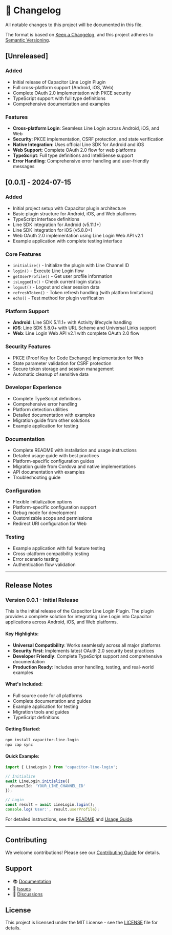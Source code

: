 # 📝 Changelog

All notable changes to this project will be documented in this file.

The format is based on [Keep a Changelog](https://keepachangelog.com/en/1.0.0/),
and this project adheres to [Semantic Versioning](https://semver.org/spec/v2.0.0.html).

## [Unreleased]

### Added
- Initial release of Capacitor Line Login Plugin
- Full cross-platform support (Android, iOS, Web)
- Complete OAuth 2.0 implementation with PKCE security
- TypeScript support with full type definitions
- Comprehensive documentation and examples

### Features
- **Cross-platform Login**: Seamless Line Login across Android, iOS, and Web
- **Security**: PKCE implementation, CSRF protection, and state verification
- **Native Integration**: Uses official Line SDK for Android and iOS
- **Web Support**: Complete OAuth 2.0 flow for web platforms
- **TypeScript**: Full type definitions and IntelliSense support
- **Error Handling**: Comprehensive error handling and user-friendly messages

## [0.0.1] - 2024-07-15

### Added
- Initial project setup with Capacitor plugin architecture
- Basic plugin structure for Android, iOS, and Web platforms
- TypeScript interface definitions
- Line SDK integration for Android (v5.11.1+)
- Line SDK integration for iOS (v5.8.0+)
- Web OAuth 2.0 implementation using Line Login Web API v2.1
- Example application with complete testing interface

### Core Features
- `initialize()` - Initialize the plugin with Line Channel ID
- `login()` - Execute Line Login flow
- `getUserProfile()` - Get user profile information
- `isLoggedIn()` - Check current login status
- `logout()` - Logout and clear session data
- `refreshToken()` - Token refresh handling (with platform limitations)
- `echo()` - Test method for plugin verification

### Platform Support
- **Android**: Line SDK 5.11.1+ with Activity lifecycle handling
- **iOS**: Line SDK 5.8.0+ with URL Scheme and Universal Links support
- **Web**: Line Login Web API v2.1 with complete OAuth 2.0 flow

### Security Features
- PKCE (Proof Key for Code Exchange) implementation for Web
- State parameter validation for CSRF protection
- Secure token storage and session management
- Automatic cleanup of sensitive data

### Developer Experience
- Complete TypeScript definitions
- Comprehensive error handling
- Platform detection utilities
- Detailed documentation with examples
- Migration guide from other solutions
- Example application for testing

### Documentation
- Complete README with installation and usage instructions
- Detailed usage guide with best practices
- Platform-specific configuration guides
- Migration guide from Cordova and native implementations
- API documentation with examples
- Troubleshooting guide

### Configuration
- Flexible initialization options
- Platform-specific configuration support
- Debug mode for development
- Customizable scope and permissions
- Redirect URI configuration for Web

### Testing
- Example application with full feature testing
- Cross-platform compatibility testing
- Error scenario testing
- Authentication flow validation

---

## Release Notes

### Version 0.0.1 - Initial Release

This is the initial release of the Capacitor Line Login Plugin. The plugin provides a complete solution for integrating Line Login into Capacitor applications across Android, iOS, and Web platforms.

#### Key Highlights:
- **Universal Compatibility**: Works seamlessly across all major platforms
- **Security First**: Implements latest OAuth 2.0 security best practices
- **Developer Friendly**: Complete TypeScript support and comprehensive documentation
- **Production Ready**: Includes error handling, testing, and real-world examples

#### What's Included:
- Full source code for all platforms
- Complete documentation and guides
- Example application for testing
- Migration tools and guides
- TypeScript definitions

#### Getting Started:
```bash
npm install capacitor-line-login
npx cap sync
```

#### Quick Example:
```typescript
import { LineLogin } from 'capacitor-line-login';

// Initialize
await LineLogin.initialize({
  channelId: 'YOUR_LINE_CHANNEL_ID'
});

// Login
const result = await LineLogin.login();
console.log('User:', result.userProfile);
```

For detailed instructions, see the [README](README.md) and [Usage Guide](docs/usage-guide.md).

---

## Contributing

We welcome contributions! Please see our [Contributing Guide](CONTRIBUTING.md) for details.

## Support

- 📚 [Documentation](README.md)
- 🐛 [Issues](https://github.com/zhucl1006/capacitor-line-login/issues)
- 💬 [Discussions](https://github.com/zhucl1006/capacitor-line-login/discussions)

## License

This project is licensed under the MIT License - see the [LICENSE](LICENSE) file for details. 
